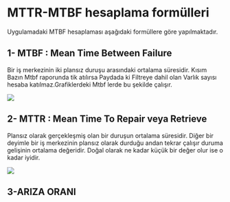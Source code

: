 # MTTR-MTBF hesaplama formülleri

Uygulamadaki MTBF hesaplaması aşağıdaki formüllere göre yapılmaktadır.


## 1- MTBF : Mean Time Between Failure

Bir iş merkezinin iki plansız duruşu arasındaki ortalama süresidir.
Kısım Bazın Mtbf raporunda tik atılırsa Paydada ki Filtreye dahil olan Varlık sayısı hesaba katılmaz.Grafiklerdeki Mtbf lerde bu şekilde çalışır. 


![](https://docsbimser.blob.core.windows.net/imagecontainer/1.mttr-fb619564-6eb7-4526-b16c-f7234a6ed00e.png)

## 2- MTTR : Mean Time To Repair veya Retrieve

 Plansız olarak gerçekleşmiş olan bir duruşun ortalama süresidir. 
Diğer bir deyimle bir iş merkezinin plansız olarak durduğu andan tekrar çalışır duruma gelişinin ortalama değeridir. 
Doğal olarak ne kadar küçük bir değer olur ise o kadar iyidir.


![](https://docsbimser.blob.core.windows.net/imagecontainer/2.mtt-ff26ce17-df26-4d2c-a832-8b8400e9a113.png)

## 3-ARIZA ORANI



